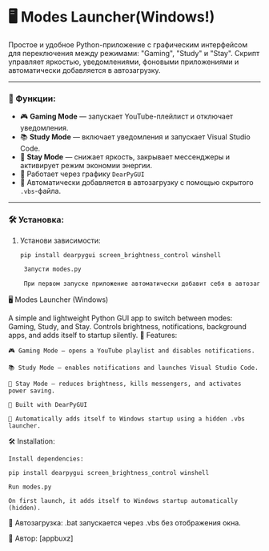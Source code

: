 # 🖥️ Modes Launcher(Windows!)

Простое и удобное Python-приложение с графическим интерфейсом для переключения между режимами: "Gaming", "Study" и "Stay". Скрипт управляет яркостью, уведомлениями, фоновыми приложениями и автоматически добавляется в автозагрузку.

---

### 🚀 Функции:
- 🎮 **Gaming Mode** — запускает YouTube-плейлист и отключает уведомления.
- 📚 **Study Mode** — включает уведомления и запускает Visual Studio Code.
- 🌙 **Stay Mode** — снижает яркость, закрывает мессенджеры и активирует режим экономии энергии.
- 🧠 Работает через графику `DearPyGUI`
- 🔄 Автоматически добавляется в автозагрузку с помощью скрытого `.vbs`-файла.

---

### 🛠 Установка:
1. Установи зависимости:
   ```bash
   pip install dearpygui screen_brightness_control winshell

    Запусти modes.py

    При первом запуске приложение автоматически добавит себя в автозагрузку (скрыто).

🖥️ Modes Launcher (Windows)

A simple and lightweight Python GUI app to switch between modes: Gaming, Study, and Stay. Controls brightness, notifications, background apps, and adds itself to startup silently.
🚀 Features:

    🎮 Gaming Mode — opens a YouTube playlist and disables notifications.

    📚 Study Mode — enables notifications and launches Visual Studio Code.

    🌙 Stay Mode — reduces brightness, kills messengers, and activates power saving.

    🧠 Built with DearPyGUI

    🔄 Automatically adds itself to Windows startup using a hidden .vbs launcher.

🛠 Installation:

    Install dependencies:

    pip install dearpygui screen_brightness_control winshell

    Run modes.py

    On first launch, it adds itself to Windows startup automatically (hidden).

📁 Автозагрузка:
.bat запускается через .vbs без отображения окна.

📃 Автор: [appbuxz]

